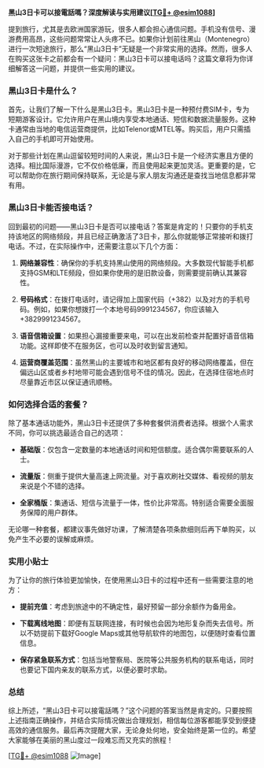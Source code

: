 **黑山3日卡可以接電話嗎？深度解读与实用建议[[TG💪+ @esim1088](https://t.me/s/esim1088)]**

提到旅行，尤其是去欧洲国家游玩，很多人都会担心通信问题。手机没有信号、漫游费用高昂，这些问题常常让人头疼不已。如果你计划前往黑山（Montenegro）进行一次短途旅行，那么“黑山3日卡”无疑是一个非常实用的选择。然而，很多人在购买这张卡之前都会有一个疑问：黑山3日卡可以接电话吗？这篇文章将为你详细解答这一问题，并提供一些实用的建议。

### 黑山3日卡是什么？

首先，让我们了解一下什么是黑山3日卡。黑山3日卡是一种预付费SIM卡，专为短期游客设计。它允许用户在黑山境内享受本地通话、短信和数据流量服务。这种卡通常由当地的电信运营商提供，比如Telenor或MTEL等。购买后，用户只需插入自己的手机即可开始使用。

对于那些计划在黑山逗留较短时间的人来说，黑山3日卡是一个经济实惠且方便的选择。相比国际漫游，它不仅价格低廉，而且使用起来更加灵活。更重要的是，它可以帮助你在旅行期间保持联系，无论是与家人朋友沟通还是查找当地信息都非常有用。

### 黑山3日卡能否接电话？

回到最初的问题——黑山3日卡是否可以接电话？答案是肯定的！只要你的手机支持该地区的网络频段，并且已经正确激活了3日卡，那么你就能够正常接听和拨打电话。不过，在实际操作中，还需要注意以下几个方面：

1. **网络兼容性**：确保你的手机支持黑山使用的网络频段。大多数现代智能手机都支持GSM和LTE频段，但如果你使用的是旧款设备，则需要提前确认其兼容性。
   
2. **号码格式**：在拨打电话时，请记得加上国家代码（+382）以及对方的手机号码。例如，如果你想拨打一个本地号码9991234567，你应该输入+3829991234567。

3. **语音信箱设置**：如果担心漏接重要来电，可以在出发前检查并配置好语音信箱功能。这样即使不在服务区，也可以及时收到留言通知。

4. **运营商覆盖范围**：虽然黑山的主要城市和地区都有良好的移动网络覆盖，但在偏远山区或者乡村地带可能会遇到信号不佳的情况。因此，在选择住宿地点时尽量靠近市区以保证通讯顺畅。

### 如何选择合适的套餐？

除了基本通话功能外，黑山3日卡还提供了多种套餐供消费者选择。根据个人需求不同，你可以挑选最适合自己的选项：

- **基础版**：仅包含一定数量的本地通话时间和短信额度。适合偶尔需要联系的人士。
  
- **流量版**：侧重于提供大量高速上网流量。对于喜欢刷社交媒体、看视频的朋友来说是个不错的选择。
  
- **全家桶版**：集通话、短信与流量于一体，性价比非常高。特别适合需要全面服务保障的用户群体。

无论哪一种套餐，都建议事先做好功课，了解清楚各项条款细则后再下单购买，以免产生不必要的误解或麻烦。

### 实用小贴士

为了让你的旅行体验更加愉快，在使用黑山3日卡的过程中还有一些需要注意的地方：

- **提前充值**：考虑到旅途中的不确定性，最好预留一部分余额作为备用金。
  
- **下载离线地图**：即便有互联网连接，有时候也会因为地形复杂而失去信号。所以不妨提前下载好Google Maps或其他导航软件的地图包，以便随时查看位置信息。
  
- **保存紧急联系方式**：包括当地警察局、医院等公共服务机构的联系电话，同时也要记下国内亲友的联系方式，以便必要时求助。

### 总结

综上所述，“黑山3日卡可以接電話嗎？”这个问题的答案当然是肯定的。只要按照上述指南正确操作，并结合实际情况做出合理规划，相信每位游客都能享受到便捷高效的通信服务。最后再次提醒大家，无论身处何地，安全始终是第一位的。希望大家能够在美丽的黑山度过一段难忘而又充实的旅程！

[[TG💪+ @esim1088](https://t.me/s/esim1088) ![Image](https://i.postimg.cc/4NQfJmqS/Snipaste-2025-05-13-00-14-12.png)]